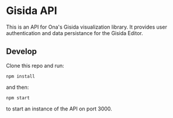 # Gisida API
This is an API for Ona's Gisida visualization library. It provides user authentication and data persistance for the Gisida Editor.


## Develop

Clone this repo and run:
```
npm install
```
and then:
```
npm start
```
to start an instance of the API on port 3000.
